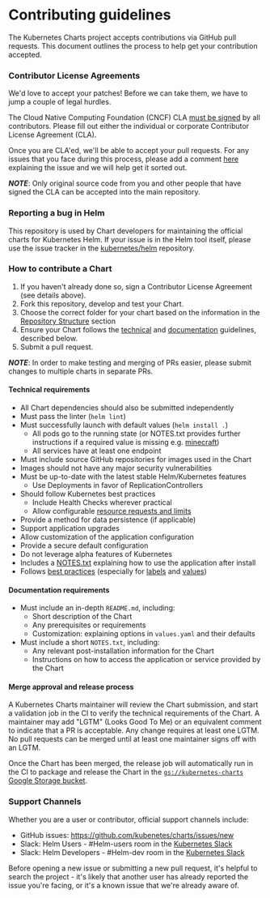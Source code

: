 # Contributing guidelines

The Kubernetes Charts project accepts contributions via GitHub pull requests. This document outlines the process to help get your contribution accepted.

### Contributor License Agreements

We'd love to accept your patches! Before we can take them, we have to jump a couple of legal hurdles.

The Cloud Native Computing Foundation (CNCF) CLA [must be signed](https://github.com/kubernetes/community/blob/master/CLA.md) by all contributors.
Please fill out either the individual or corporate Contributor License
Agreement (CLA).

Once you are CLA'ed, we'll be able to accept your pull requests. For any issues that you face during this process,
please add a comment [here](https://github.com/kubernetes/kubernetes/issues/27796) explaining the issue and we will help get it sorted out.

***NOTE***: Only original source code from you and other people that have signed the CLA can be accepted into the main repository.

### Reporting a bug in Helm

This repository is used by Chart developers for maintaining the official charts for Kubernetes Helm. If your issue is in the Helm tool itself, please use the issue tracker in the [kubernetes/helm](https://github.com/kubernetes/helm) repository.

### How to contribute a Chart

1. If you haven't already done so, sign a Contributor License Agreement (see details above).
1. Fork this repository, develop and test your Chart.
1. Choose the correct folder for your chart based on the information in the [Repository Structure](README.md#repository-structure) section
1. Ensure your Chart follows the [technical](#technical-requirements) and [documentation](#documentation-requirements) guidelines, described below.
1. Submit a pull request.

***NOTE***: In order to make testing and merging of PRs easier, please submit changes to multiple charts in separate PRs.

#### Technical requirements

* All Chart dependencies should also be submitted independently
* Must pass the linter (`helm lint`)
* Must successfully launch with default values (`helm install .`)
    * All pods go to the running state (or NOTES.txt provides further instructions if a required value is missing e.g. [minecraft](https://github.com/kubernetes/charts/blob/master/stable/minecraft/templates/NOTES.txt#L3))
    * All services have at least one endpoint
* Must include source GitHub repositories for images used in the Chart
* Images should not have any major security vulnerabilities
* Must be up-to-date with the latest stable Helm/Kubernetes features
    * Use Deployments in favor of ReplicationControllers
* Should follow Kubernetes best practices
    * Include Health Checks wherever practical
    * Allow configurable [resource requests and limits](http://kubernetes.io/docs/user-guide/compute-resources/#resource-requests-and-limits-of-pod-and-container)
* Provide a method for data persistence (if applicable)
* Support application upgrades
* Allow customization of the application configuration
* Provide a secure default configuration
* Do not leverage alpha features of Kubernetes
* Includes a [NOTES.txt](https://github.com/kubernetes/helm/blob/master/docs/charts.md#chart-license-readme-and-notes) explaining how to use the application after install
* Follows [best practices](https://github.com/kubernetes/helm/tree/master/docs/chart_best_practices)
  (especially for [labels](https://github.com/kubernetes/helm/blob/master/docs/chart_best_practices/labels.md)
  and [values](https://github.com/kubernetes/helm/blob/master/docs/chart_best_practices/values.md))

#### Documentation requirements

* Must include an in-depth `README.md`, including:
    * Short description of the Chart
    * Any prerequisites or requirements
    * Customization: explaining options in `values.yaml` and their defaults
* Must include a short `NOTES.txt`, including:
    * Any relevant post-installation information for the Chart
    * Instructions on how to access the application or service provided by the Chart

#### Merge approval and release process

A Kubernetes Charts maintainer will review the Chart submission, and start a validation job in the CI to verify the technical requirements of the Chart. A maintainer may add "LGTM" (Looks Good To Me) or an equivalent comment to indicate that a PR is acceptable. Any change requires at least one LGTM. No pull requests can be merged until at least one maintainer signs off with an LGTM.

Once the Chart has been merged, the release job will automatically run in the CI to package and release the Chart in the [`gs://kubernetes-charts` Google Storage bucket](https://console.cloud.google.com/storage/browser/kubernetes-charts/).

### Support Channels

Whether you are a user or contributor, official support channels include:

- GitHub issues: https://github.com/kubenetes/charts/issues/new
- Slack: Helm Users - #Helm-users room in the [Kubernetes Slack](http://slack.kubernetes.io/)
- Slack: Helm Developers - #Helm-dev room in the [Kubernetes Slack](http://slack.kubernetes.io/)

Before opening a new issue or submitting a new pull request, it's helpful to search the project - it's likely that another user has already reported the issue you're facing, or it's a known issue that we're already aware of.
